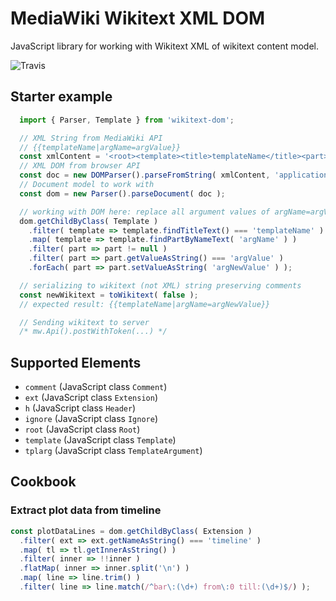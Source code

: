 # MediaWiki Wikitext XML DOM

JavaScript library for working with Wikitext XML of wikitext content model.

![Travis](https://travis-ci.org/vlsergey/wikitext-dom.svg?branch=master)

## Starter example

```js
  import { Parser, Template } from 'wikitext-dom';

  // XML String from MediaWiki API
  // {{templateName|argName=argValue}}
  const xmlContent = '<root><template><title>templateName</title><part><name>argName</name><equals>=</equals><value>argValue</value></part></template></root>';
  // XML DOM from browser API
  const doc = new DOMParser().parseFromString( xmlContent, 'application/xml' );
  // Document model to work with
  const dom = new Parser().parseDocument( doc );

  // working with DOM here: replace all argument values of argName=argValue to argNewValue
  dom.getChildByClass( Template )
    .filter( template => template.findTitleText() === 'templateName' )
    .map( template => template.findPartByNameText( 'argName' ) )
    .filter( part => part != null )
    .filter( part => part.getValueAsString() === 'argValue' )
    .forEach( part => part.setValueAsString( 'argNewValue' ) );

  // serializing to wikitext (not XML) string preserving comments
  const newWikitext = toWikitext( false );
  // expected result: {{templateName|argName=argNewValue}}

  // Sending wikitext to server
  /* mw.Api().postWithToken(...) */
```

## Supported Elements
* ```comment``` (JavaScript class ```Comment```)
* ```ext``` (JavaScript class ```Extension```)
* ```h``` (JavaScript class ```Header```)
* ```ignore``` (JavaScript class ```Ignore```)
* ```root``` (JavaScript class ```Root```)
* ```template``` (JavaScript class ```Template```)
* ```tplarg``` (JavaScript class ```TemplateArgument```)

## Cookbook

### Extract plot data from timeline
```js
const plotDataLines = dom.getChildByClass( Extension )
  .filter( ext => ext.getNameAsString() === 'timeline' )
  .map( tl => tl.getInnerAsString() )
  .filter( inner => !!inner )
  .flatMap( inner => inner.split('\n') )
  .map( line => line.trim() )
  .filter( line => line.match(/^bar\:(\d+) from\:0 till:(\d+)$/) );
```
